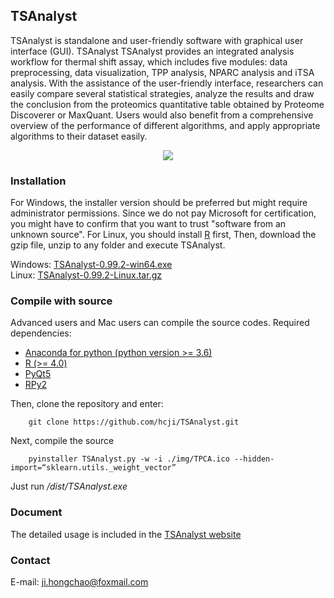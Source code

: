 ## TSAnalyst

TSAnalyst is standalone and user-friendly software with graphical user interface (GUI). TSAnalyst 
TSAnalyst provides an integrated analysis workflow for thermal shift assay, which includes five 
modules: data preprocessing, data visualization, TPP analysis, NPARC analysis and iTSA analysis. 
With the assistance of the user-friendly interface, researchers can easily compare several statistical 
strategies, analyze the results and draw the conclusion from the proteomics quantitative table obtained 
by Proteome Discoverer or MaxQuant. Users would also benefit from a comprehensive overview of the 
performance of different algorithms, and apply appropriate algorithms to their dataset easily.

<div align="center">
<img src="https://github.com/hcji/TSAnalyst/blob/master/figure.png">
</div>


### Installation

For Windows, the installer version should be preferred but might require administrator permissions. 
Since we do not pay Microsoft for certification, you might have to confirm that you want to trust 
"software from an unknown source". For Linux, you should install [R](https://cran.r-project.org/) first, 
Then, download the gzip file, unzip to any folder and execute TSAnalyst.

Windows: [TSAnalyst-0.99.2-win64.exe](https://zenodo.org/record/5077939#.YOZHmDPitPY)    
Linux: [TSAnalyst-0.99.2-Linux.tar.gz](https://zenodo.org/record/5077939#.YOZHmDPitPY)

### Compile with source

Advanced users and Mac users can compile the source codes. Required dependencies:

* [Anaconda for python (python version >= 3.6)](https://www.anaconda.com/)    
* [R (>= 4.0)](https://www.r-project.org/)    
* [PyQt5](https://pypi.org/project/PyQt5/)    
* [RPy2](https://pypi.org/project/rpy2/)    

Then, clone the repository and enter:
        
        git clone https://github.com/hcji/TSAnalyst.git

Next, compile the source   
        
        pyinstaller TSAnalyst.py -w -i ./img/TPCA.ico --hidden-import=“sklearn.utils._weight_vector” 

Just run */dist/TSAnalyst.exe*


### Document

The detailed usage is included in the [TSAnalyst website](https://hcji.shinyapps.io/tsanalyst_page/)


### Contact

E-mail: ji.hongchao@foxmail.com
